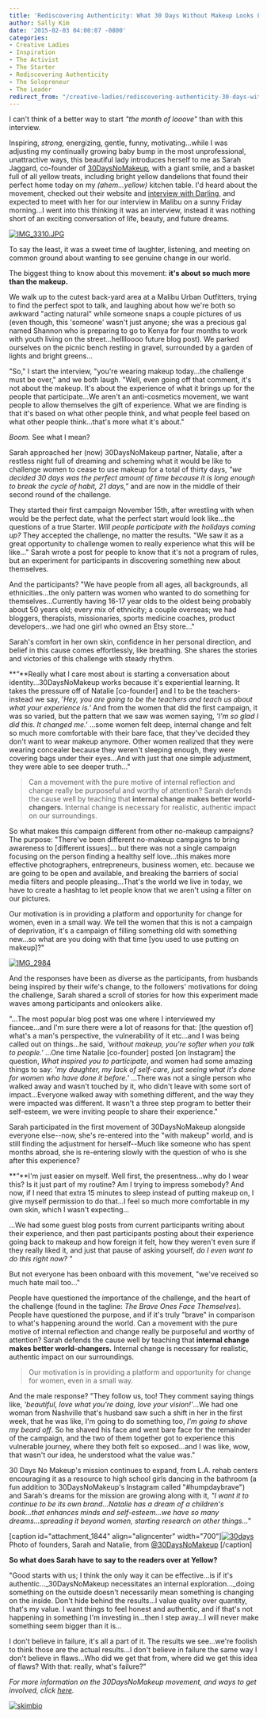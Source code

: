 ```yaml
---
title: 'Rediscovering Authenticity: What 30 Days Without Makeup Looks Like'
author: Sally Kim
date: '2015-02-03 04:00:07 -0800'
categories:
- Creative Ladies
- Inspiration
- The Activist
- The Starter
- Rediscovering Authenticity
- The Solopreneur
- The Leader
redirect_from: "/creative-ladies/rediscovering-authenticity-30-days-without-makeup-looks-like/"
---
```


I can't think of a better way to start _"the month of looove"_ than with this interview.

Inspiring, _strong,_ energizing, gentle, funny, motivating...while I was adjusting my continually growing baby bump in the most unprofessional, unattractive ways, this beautiful lady introduces herself to me as Sarah Jaggard, co-founder of [30DaysNoMakeup](http://30daysnomakeup.com/)_,_ with a giant smile, and a basket full of all yellow treats, including bright yellow dandelions that found their perfect home today on my _(ahem...yellow)_ kitchen table. I'd heard about the movement, checked out their website and [interview with Darling](http://darlingmagazine.org/beautician-embodied-30-days-makeup/), and expected to meet with her for our interview in Malibu on a sunny Friday morning...I went into this thinking it was an interview, instead it was nothing short of an exciting conversation of life, beauty, and future dreams.

[![IMG_3310.JPG](http://yellowconference.com/wp-content/uploads/2015/02/IMG_3310.JPG.jpg)](http://yellowconference.com/wp-content/uploads/2015/02/IMG_3310.JPG.jpg)

To say the least, it was a sweet time of laughter, listening, and meeting on common ground about wanting to see genuine change in our world.

The biggest thing to know about this movement: **it's about so much more than the makeup.**

We walk up to the cutest back-yard area at a Malibu Urban Outfitters, trying to find the perfect spot to talk, and laughing about how we're both so awkward "acting natural" while someone snaps a couple pictures of us (even though, this 'someone' wasn't just anyone; she was a precious gal named Shannon who is preparing to go to Kenya for four months to work with youth living on the street...helllloooo future blog post). We parked ourselves on the picnic bench resting in gravel, surrounded by a garden of lights and bright greens...

"So," I start the interview, "you're wearing makeup today...the challenge must be over," and we both laugh. "Well, even going off that comment, it's not about the makeup. It's about the experience of what it brings up for the people that participate...We aren't an anti-cosmetics movement, we want people to allow themselves the gift of experience. What we are finding is that it's based on what other people think, and what people feel based on what other people think...that's more what it's about."

_Boom._ See what I mean?

Sarah approached her (now) 30DaysNoMakeup partner, Natalie, after a restless night full of dreaming and scheming what it would be like to challenge women to cease to use makeup for a total of thirty days, _"we decided 30 days was the perfect amount of time because it is long enough to break the cycle of habit, 21 days,"_ and are now in the middle of their second round of the challenge.

They started their first campaign November 15th, after wrestling with when would be the perfect date, what the perfect start would look like...the questions of a true Starter. _Will people participate with the holidays coming up?_ They accepted the challenge, no matter the results. "We saw it as a great opportunity to challenge women to really experience what this will be like..." Sarah wrote a post for people to know that it's not a program of rules, but an experiment for participants in discovering something new about themselves.

And the participants? "We have people from all ages, all backgrounds, all ethnicities...the only pattern was women who wanted to do something for themselves...Currently having 16-17 year olds to the oldest being probably about 50 years old; every mix of ethnicity; a couple overseas; we had bloggers, therapists, missionaries, sports medicine coaches, product developers...we had one girl who owned an Etsy store..."

Sarah's comfort in her own skin, confidence in her personal direction, and belief in this cause comes effortlessly, like breathing. She shares the stories and victories of this challenge with steady rhythm.

**_"_**Really what I care most about is starting a conversation about identity...30DaysNoMakeup works because it's experiential learning. It takes the pressure off of Natalie [co-founder] and I to be the teachers-instead we say, '_Hey, you are going to be the teachers and teach us about what your experience is.'_ And from the women that did the first campaign, it was so varied, but the pattern that we saw was women saying, _'I'm so glad I did this. It changed me.'_ ...some women felt deep, internal change and felt so much more comfortable with their bare face, that they've decided they don't want to wear makeup anymore. Other women realized that they were wearing concealer because they weren't sleeping enough, they were covering bags under their eyes...And with just that one simple adjustment, they were able to see deeper truth..."

> Can a movement with the pure motive of internal reflection and change really be purposeful and worthy of attention? Sarah defends the cause well by teaching that **internal change makes better world-changers.** Internal change is necessary for realistic, authentic impact on our surroundings.

So what makes this campaign different from other no-makeup campaigns? The purpose: "There've been different no-makeup campaigns to bring awareness to [different issues]... but there was not a single campaign focusing on the person finding a healthy self love...this makes more effective photographers, entrepreneurs, business women, etc. because we are going to be open and available, and breaking the barriers of social media filters and people pleasing...That's the world we live in today, we have to create a hashtag to let people know that we aren't using a filter on our pictures.

Our motivation is in providing a platform and opportunity for change for women, even in a small way. We tell the women that this is not a campaign of deprivation, it's a campaign of filling something old with something new...so what are you doing with that time [you used to use putting on makeup]?"

[![IMG_2984](http://yellowconference.com/wp-content/uploads/2015/02/IMG_2984.jpg)](http://yellowconference.com/wp-content/uploads/2015/02/IMG_2984.jpg)

And the responses have been as diverse as the participants, from husbands being inspired by their wife's change, to the followers' motivations for doing the challenge, Sarah shared a scroll of stories for how this experiment made waves among participants and onlookers alike.

"...The most popular blog post was one where I interviewed my fiancee...and I'm sure there were a lot of reasons for that: [the question of] what's a man's perspective, the vulnerability of it etc...and I was being called out on things...he said, _'without makeup, you're softer when you talk to people.'_ ...One time Natalie [co-founder] posted [on Instagram] the question, _What inspired you to participate_, and women had some amazing things to say: _'my daughter, my lack of self-care, just seeing what it's done for women who have done it before.'_ ...There was not a single person who walked away and wasn't touched by it, who didn't leave with some sort of impact...Everyone walked away with something different, and the way they were impacted was different. It wasn't a three step program to better their self-esteem, we were inviting people to share their experience."

Sarah participated in the first movement of 30DaysNoMakeup alongside everyone else--now, she's re-entered into the "with makeup" world, and is still finding the adjustment for herself--Much like someone who has spent months abroad, she is re-entering slowly with the question of who is she after this experience?

**_"_**I'm just easier on myself. Well first, the presentness...why do I wear this? Is it just part of my routine? Am I trying to impress somebody? And now, if I need that extra 15 minutes to sleep instead of putting makeup on, I give myself permission to do that...I feel so much more comfortable in my own skin, which I wasn't expecting...

...We had some guest blog posts from current participants writing about their experience, and then past participants posting about their experience going back to makeup and how foreign it felt, how they weren't even sure if they really liked it, and just that pause of asking yourself, _do I even want to do this right now?_ "

But not everyone has been onboard with this movement, "we've received so much hate mail too..."

People have questioned the importance of the challenge, and the heart of the challenge (found in the tagline: _The Brave Ones Face Themselves_). People have questioned the purpose, and if it's truly "brave" in comparison to what's happening around the world. Can a movement with the pure motive of internal reflection and change really be purposeful and worthy of attention? Sarah defends the cause well by teaching that **internal change makes better world-changers.** Internal change is necessary for realistic, authentic impact on our surroundings.

> Our motivation is in providing a platform and opportunity for change for women, even in a small way.

And the male response? "They follow us, too! They comment saying things like, _'beautiful, love what you're doing, love your vision!'_...We had one woman from Nashville that's husband saw such a shift in her in the first week, that he was like, I'm going to do something too, _I'm going to shave my beard off_. So he shaved his face and went bare face for the remainder of the campaign, and the two of them together got to experience this vulnerable journey, where they both felt so exposed...and I was like, wow, that wasn't our idea, he understood what the value was."

30 Days No Makeup's mission continues to expand, from L.A. rehab centers encouraging it as a resource to high school girls dancing in the bathroom (a fun addition to 30DaysNoMakeup's Instagram called "#humpdaybrave") and Sarah's dreams for the mission are growing along with it, _"I want it to continue to be its own brand...Natalie has a dream of a children's book...that enhances minds and self-esteem...we have so many dreams...spreading it beyond women, starting research on other things..."_

[caption id="attachment_1844" align="aligncenter" width="700"][![30days](http://yellowconference.com/wp-content/uploads/2015/02/30days.jpg)](http://yellowconference.com/wp-content/uploads/2015/02/30days.jpg) Photo of founders, Sarah and Natalie, from [@30DaysNoMakeup](http://instagram.com/30daysnomakeup) [/caption]

**So what does Sarah have to say to the readers over at Yellow?**

"Good starts with us; I think the only way it can be effective...is if it's authentic..._30DaysNoMakeup necessitates an internal exploration..._doing something on the outside doesn't necessarily mean something is changing on the inside. Don't hide behind the results...I value quality over quantity, that's my value. I want things to feel honest and authentic, and if that's not happening in something I'm investing in...then I step away...I will never make something seem bigger than it is...

I don't believe in failure, it's all a part of it. The results we see...we're foolish to think those are the actual results...I don't believe in failure the same way I don't believe in flaws...Who did we get that from, where did we get this idea of flaws? With that: really, what's failure?"

_For more information on the 30DaysNoMakeup movement, and ways to get involved, click [here](http://30daysnomakeup.com/)._

[![skimbio](http://yellowconference.com/wp-content/uploads/2015/02/skimbio.jpg)](http://lettersfromamister.tumblr.com)
